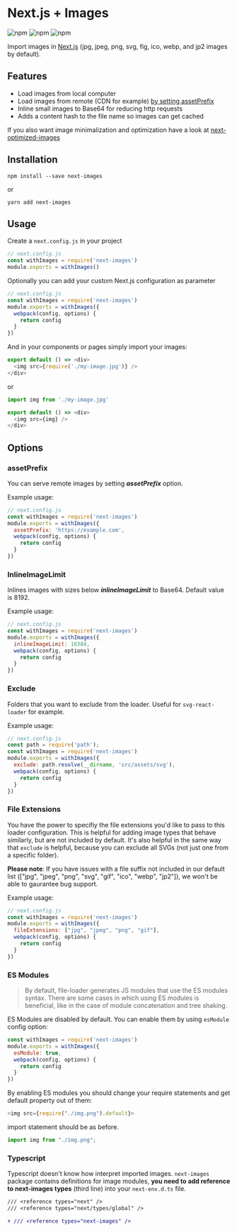 # Next.js + Images
![npm](https://img.shields.io/npm/dm/next-images.svg?style=flat-square)
![npm](https://img.shields.io/npm/l/next-images.svg?style=flat-square)
![npm](https://img.shields.io/david/arefaslani/next-images.svg)

Import images in [Next.js](https://github.com/zeit/next.js)
(jpg, jpeg, png, svg, fig, ico, webp, and jp2 images by default).

## Features
* Load images from local computer
* Load images from remote (CDN for example) [by setting assetPrefix](https://github.com/zeit/next.js/#dynamic-assetprefix)
* Inline small images to Base64 for reducing http requests
* Adds a content hash to the file name so images can get cached

If you also want image minimalization and optimization have a look at [next-optimized-images](https://github.com/cyrilwanner/next-optimized-images)

## Installation

```
npm install --save next-images
```

or

```
yarn add next-images
```

## Usage

Create a `next.config.js` in your project

```js
// next.config.js
const withImages = require('next-images')
module.exports = withImages()
```

Optionally you can add your custom Next.js configuration as parameter

```js
// next.config.js
const withImages = require('next-images')
module.exports = withImages({
  webpack(config, options) {
    return config
  }
})
```

And in your components or pages simply import your images:

```js
export default () => <div>
  <img src={require('./my-image.jpg')} />
</div>
```
or
```js
import img from './my-image.jpg'

export default () => <div>
  <img src={img} />
</div>
```

## Options

### assetPrefix
You can serve remote images by setting ***assetPrefix*** option.

Example usage:
```js
// next.config.js
const withImages = require('next-images')
module.exports = withImages({
  assetPrefix: 'https://example.com',
  webpack(config, options) {
    return config
  }
})
```

### InlineImageLimit
Inlines images with sizes below ***inlineImageLimit*** to Base64. Default value is 8192.

Example usage:
```js
// next.config.js
const withImages = require('next-images')
module.exports = withImages({
  inlineImageLimit: 16384,
  webpack(config, options) {
    return config
  }
})
```

### Exclude
Folders that you want to exclude from the loader. Useful for `svg-react-loader` for example.

Example usage:
```js
// next.config.js
const path = require('path');
const withImages = require('next-images')
module.exports = withImages({
  exclude: path.resolve(__dirname, 'src/assets/svg'),
  webpack(config, options) {
    return config
  }
})
```

### File Extensions
You have the power to specifiy the file extensions you'd like to pass to this loader configuration. This is helpful for
adding image types that behave similarly, but are not included by default. It's also helpful in the same way that
`exclude` is helpful, because you can exclude all SVGs (not just one from a specific folder).

**Please note**: If you have issues with a file suffix not included in our default list
(["jpg", "jpeg", "png", "svg", "gif", "ico", "webp", "jp2"]), we won't be able to gaurantee bug support.

Example usage:
```js
// next.config.js
const withImages = require('next-images')
module.exports = withImages({
  fileExtensions: ["jpg", "jpeg", "png", "gif"],
  webpack(config, options) {
    return config
  }
})
```


### ES Modules
> By default, file-loader generates JS modules that use the ES modules syntax. There are some cases in which using ES modules is beneficial, like in the case of module concatenation and tree shaking.

ES Modules are disabled by default. You can enable them by using `esModule` config option:

```javascript
const withImages = require('next-images')
module.exports = withImages({
  esModule: true,
  webpack(config, options) {
    return config
  }
})
```

By enabling ES modules you should change your require statements and get default property out of them:

```javascript
<img src={require("./img.png").default}>
```

import statement should be as before.

```javascript
import img from "./img.png";
```

### Typescript
Typescript doesn't know how interpret imported images. `next-images` package contains definitions for image modules,
**you need to add reference to next-images types** (third line) into your `next-env.d.ts` file.

```diff
/// <reference types="next" />
/// <reference types="next/types/global" />

+ /// <reference types="next-images" />
```
